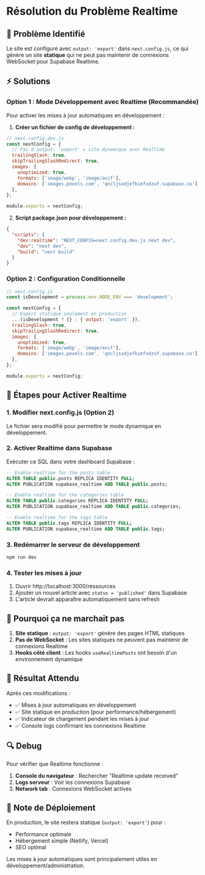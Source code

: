 # Résolution du Problème Realtime

## 🚨 Problème Identifié

Le site est configuré avec `output: 'export'` dans `next.config.js`, ce qui génère un site **statique** qui ne peut pas maintenir de connexions WebSocket pour Supabase Realtime.

## ⚡ Solutions

### Option 1 : Mode Développement avec Realtime (Recommandée)

Pour activer les mises à jour automatiques en développement :

1. **Créer un fichier de config de développement :**

```javascript
// next.config.dev.js
const nextConfig = {
  // Pas d'output: 'export' = site dynamique avec Realtime
  trailingSlash: true,
  skipTrailingSlashRedirect: true,
  images: {
    unoptimized: true,
    formats: ['image/webp', 'image/avif'],
    domains: ['images.pexels.com', 'qncljsxdjefkimfxdzuf.supabase.co'],
  },
};

module.exports = nextConfig;
```

2. **Script package.json pour développement :**

```json
{
  "scripts": {
    "dev:realtime": "NEXT_CONFIG=next.config.dev.js next dev",
    "dev": "next dev",
    "build": "next build"
  }
}
```

### Option 2 : Configuration Conditionnelle

```javascript
// next.config.js
const isDevelopment = process.env.NODE_ENV === 'development';

const nextConfig = {
  // Export statique seulement en production
  ...(isDevelopment ? {} : { output: 'export' }),
  trailingSlash: true,
  skipTrailingSlashRedirect: true,
  images: {
    unoptimized: true,
    formats: ['image/webp', 'image/avif'],
    domains: ['images.pexels.com', 'qncljsxdjefkimfxdzuf.supabase.co'],
  },
};

module.exports = nextConfig;
```

## 🔧 Étapes pour Activer Realtime

### 1. Modifier next.config.js (Option 2)

Le fichier sera modifié pour permettre le mode dynamique en développement.

### 2. Activer Realtime dans Supabase

Exécuter ce SQL dans votre dashboard Supabase :

```sql
-- Enable realtime for the posts table
ALTER TABLE public.posts REPLICA IDENTITY FULL;
ALTER PUBLICATION supabase_realtime ADD TABLE public.posts;

-- Enable realtime for the categories table
ALTER TABLE public.categories REPLICA IDENTITY FULL;
ALTER PUBLICATION supabase_realtime ADD TABLE public.categories;

-- Enable realtime for the tags table
ALTER TABLE public.tags REPLICA IDENTITY FULL;
ALTER PUBLICATION supabase_realtime ADD TABLE public.tags;
```

### 3. Redémarrer le serveur de développement

```bash
npm run dev
```

### 4. Tester les mises à jour

1. Ouvrir http://localhost:3000/ressources
2. Ajouter un nouvel article avec `status = 'published'` dans Supabase
3. L'article devrait apparaître automatiquement sans refresh

## 🎯 Pourquoi ça ne marchait pas

1. **Site statique** : `output: 'export'` génère des pages HTML statiques
2. **Pas de WebSocket** : Les sites statiques ne peuvent pas maintenir de connexions Realtime
3. **Hooks côté client** : Les hooks `useRealtimePosts` ont besoin d'un environnement dynamique

## 🚀 Résultat Attendu

Après ces modifications :
- ✅ Mises à jour automatiques en développement
- ✅ Site statique en production (pour performance/hébergement)
- ✅ Indicateur de chargement pendant les mises à jour
- ✅ Console logs confirmant les connexions Realtime

## 🔍 Debug

Pour vérifier que Realtime fonctionne :

1. **Console du navigateur** : Rechercher "Realtime update received"
2. **Logs serveur** : Voir les connexions Supabase
3. **Network tab** : Connexions WebSocket actives

## 📝 Note de Déploiement

En production, le site restera statique (`output: 'export'`) pour :
- Performance optimale
- Hébergement simple (Netlify, Vercel)
- SEO optimal

Les mises à jour automatiques sont principalement utiles en développement/administration.